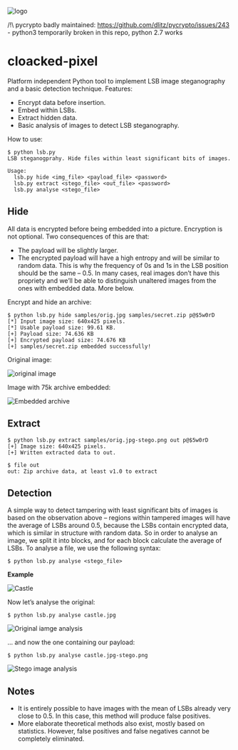 ![logo](images/logo.png)

/!\ pycrypto badly maintained: https://github.com/dlitz/pycrypto/issues/243 - python3 temporarily broken in this repo, python 2.7 works

cloacked-pixel
==========

Platform independent Python tool to implement LSB image steganography and a basic detection technique. Features:

 - Encrypt data before insertion.
 - Embed within LSBs.
 - Extract hidden data.
 - Basic analysis of images to detect LSB steganography.

How to use:

    $ python lsb.py 
    LSB steganogprahy. Hide files within least significant bits of images.
    
    Usage:
      lsb.py hide <img_file> <payload_file> <password>
      lsb.py extract <stego_file> <out_file> <password>
      lsb.py analyse <stego_file>


Hide
----

All data is encrypted before being embedded into a picture. Encryption is not optional. Two consequences of this are that:

 - The payload will be slightly larger.
 - The encrypted payload will have a high entropy and will be similar to random data. This is why the frequency of 0s and 1s in the LSB position should be the same – 0.5. In many cases, real images don’t have this propriety and we’ll be able to distinguish unaltered images from the ones with embedded data. More below.

Encrypt and hide an archive:

    $ python lsb.py hide samples/orig.jpg samples/secret.zip p@$5w0rD
    [*] Input image size: 640x425 pixels.
    [*] Usable payload size: 99.61 KB.
    [+] Payload size: 74.636 KB 
    [+] Encrypted payload size: 74.676 KB 
    [+] samples/secret.zip embedded successfully!


 
Original image:

![original image](images/orig.jpg)

Image with 75k archive embedded:

![Embedded archive](images/stego.jpg)
 
Extract
-------

    $ python lsb.py extract samples/orig.jpg-stego.png out p@$5w0rD 
    [+] Image size: 640x425 pixels.
    [+] Written extracted data to out.
    
    $ file out 
    out: Zip archive data, at least v1.0 to extract

Detection
---------

A simple way to detect tampering with least significant bits of images is based on the observation above – regions within tampered images will have the average of LSBs around 0.5, because the LSBs contain encrypted data, which is similar in structure with random data. So in order to analyse an image, we split it into blocks, and for each block calculate the average of LSBs. To analyse a file, we use the following syntax:

    $ python lsb.py analyse <stego_file>

**Example**

![Castle](images/castle.jpg)

Now let’s analyse the original:

    $ python lsb.py analyse castle.jpg

![Original iamge analysis](images/analysis-orig.png)

… and now the one containing  our payload:

    $ python lsb.py analyse castle.jpg-stego.png

![Stego image analysis](images/analysis-stego.png)


Notes
-----
 
 - It is entirely possible to have images with the mean of LSBs already very close to 0.5. In this case, this method will produce false positives.
 - More elaborate theoretical methods also exist, mostly based on statistics. However, false positives and false negatives cannot be completely eliminated.

